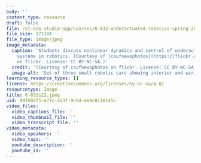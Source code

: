 ```yaml
---
body: ''
content_type: resource
draft: false
file: /ol-ocw-studio-app/courses/6-832-underactuated-robotics-spring-2022/6-832s22.jpeg
file_size: 171184
file_type: image/jpeg
image_metadata:
  caption: 'Students discuss nonlinear dynamics and control of underactuated mechanical
    systems in robotics. (Courtesy of [csufnewsphotos](https://flickr.com/photos/csufnewsphotos/16915661833/)
    on flickr. License: CC BY-NC-SA.)'
  credit: '(Courtesy of csufnewsphotos on flickr. License: CC BY-NC-SA.)'
  image-alt: 'Set of three small robotic cars showing interior and wiring. '
learning_resource_types: []
license: https://creativecommons.org/licenses/by-nc-sa/4.0/
resourcetype: Image
title: 6-832s22.jpeg
uid: 99fb93f5-e77c-4a3f-9cbd-ee4c8c18145c
video_files:
  video_captions_file: ''
  video_thumbnail_file: ''
  video_transcript_file: ''
video_metadata:
  video_speakers: ''
  video_tags: ''
  youtube_description: ''
  youtube_id: ''
---
```

